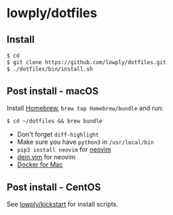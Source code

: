 # lowply/dotfiles

## Install

```bash
$ cd
$ git clone https://github.com/lowply/dotfiles.git
$ ./dotfiles/bin/install.sh
```

## Post install - macOS

Install [Homebrew](https://brew.sh/), `brew tap Homebrew/bundle` and run:

```
$ cd ~/dotfiles && brew bundle
```

- Don't forget `diff-highlight`
- Make sure you have `python3` in `/usr/local/bin`
- `pip3 install neovim` for [neovim](https://neovim.io/)
- [dein.vim](https://github.com/Shougo/dein.vim) for neovim  
- [Docker for Mac](https://www.docker.com/docker-mac)

## Post install - CentOS

See [lowply/kickstart](https://github.com/lowply/kickstart/) for install scripts.
